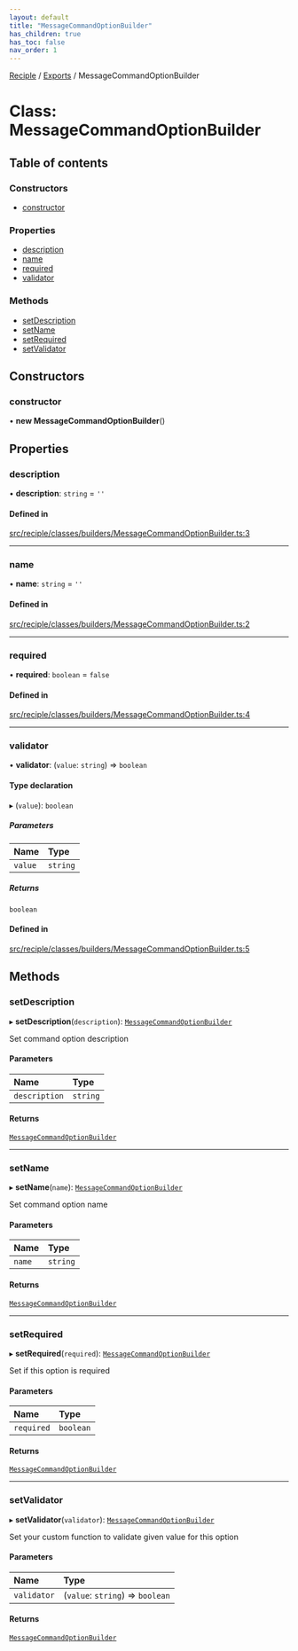 ```yaml
---
layout: default
title: "MessageCommandOptionBuilder"
has_children: true
has_toc: false
nav_order: 1
---
```


[Reciple](../README.md) / [Exports](../modules.md) / MessageCommandOptionBuilder

# Class: MessageCommandOptionBuilder

## Table of contents

### Constructors

- [constructor](index.md#constructor)

### Properties

- [description](index.md#description)
- [name](index.md#name)
- [required](index.md#required)
- [validator](index.md#validator)

### Methods

- [setDescription](index.md#setdescription)
- [setName](index.md#setname)
- [setRequired](index.md#setrequired)
- [setValidator](index.md#setvalidator)

## Constructors

### constructor

• **new MessageCommandOptionBuilder**()

## Properties

### description

• **description**: `string` = `''`

#### Defined in

[src/reciple/classes/builders/MessageCommandOptionBuilder.ts:3](https://github.com/FalloutStudios/Reciple/blob/668601a/src/reciple/classes/builders/MessageCommandOptionBuilder.ts#L3)

___

### name

• **name**: `string` = `''`

#### Defined in

[src/reciple/classes/builders/MessageCommandOptionBuilder.ts:2](https://github.com/FalloutStudios/Reciple/blob/668601a/src/reciple/classes/builders/MessageCommandOptionBuilder.ts#L2)

___

### required

• **required**: `boolean` = `false`

#### Defined in

[src/reciple/classes/builders/MessageCommandOptionBuilder.ts:4](https://github.com/FalloutStudios/Reciple/blob/668601a/src/reciple/classes/builders/MessageCommandOptionBuilder.ts#L4)

___

### validator

• **validator**: (`value`: `string`) => `boolean`

#### Type declaration

▸ (`value`): `boolean`

##### Parameters

| Name | Type |
| :------ | :------ |
| `value` | `string` |

##### Returns

`boolean`

#### Defined in

[src/reciple/classes/builders/MessageCommandOptionBuilder.ts:5](https://github.com/FalloutStudios/Reciple/blob/668601a/src/reciple/classes/builders/MessageCommandOptionBuilder.ts#L5)

## Methods

### setDescription

▸ **setDescription**(`description`): [`MessageCommandOptionBuilder`](index.md)

Set command option description

#### Parameters

| Name | Type |
| :------ | :------ |
| `description` | `string` |

#### Returns

[`MessageCommandOptionBuilder`](index.md)

___

### setName

▸ **setName**(`name`): [`MessageCommandOptionBuilder`](index.md)

Set command option name

#### Parameters

| Name | Type |
| :------ | :------ |
| `name` | `string` |

#### Returns

[`MessageCommandOptionBuilder`](index.md)

___

### setRequired

▸ **setRequired**(`required`): [`MessageCommandOptionBuilder`](index.md)

Set if this option is required

#### Parameters

| Name | Type |
| :------ | :------ |
| `required` | `boolean` |

#### Returns

[`MessageCommandOptionBuilder`](index.md)

___

### setValidator

▸ **setValidator**(`validator`): [`MessageCommandOptionBuilder`](index.md)

Set your custom function to validate given value for this option

#### Parameters

| Name | Type |
| :------ | :------ |
| `validator` | (`value`: `string`) => `boolean` |

#### Returns

[`MessageCommandOptionBuilder`](index.md)
